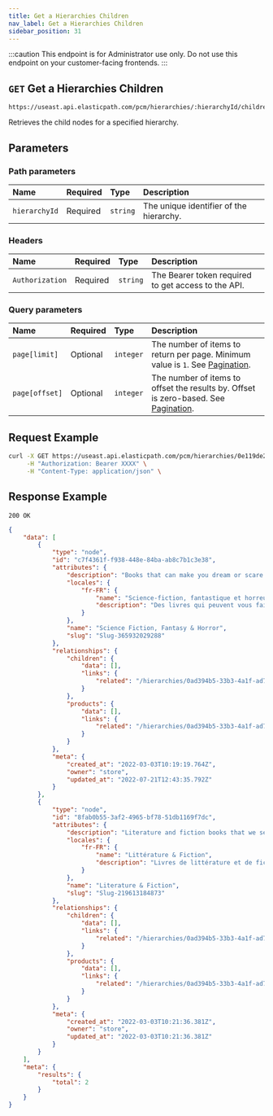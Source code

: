 ```yaml
---
title: Get a Hierarchies Children
nav_label: Get a Hierarchies Children
sidebar_position: 31
---
```


:::caution
This endpoint is for Administrator use only. Do not use this endpoint on your customer-facing frontends.
:::

## `GET` Get a Hierarchies Children

```http
https://useast.api.elasticpath.com/pcm/hierarchies/:hierarchyId/children
```

Retrieves the child nodes for a specified hierarchy.

## Parameters

### Path parameters

| Name | Required | Type | Description |
| :--- | :--- | :--- | :--- |
| `hierarchyId` | Required | `string` | The unique identifier of the hierarchy. |

### Headers

| Name | Required | Type | Description |
| :--- | :--- | :--- | :--- |
| `Authorization` | Required | `string` | The Bearer token required to get access to the API. |

### Query parameters

| Name | Required | Type | Description |
| :--- | :--- | :--- | :--- |
| `page[limit]` | Optional | `integer` | The number of items to return per page. Minimum value is `1`. See [Pagination](/guides/Getting%20Started/api-overview/pagination). |
| `page[offset]` | Optional | `integer` | The number of items to offset the results by. Offset is zero-based. See [Pagination](/guides/Getting%20Started/api-overview/pagination). |

## Request Example

```bash
curl -X GET https://useast.api.elasticpath.com/pcm/hierarchies/0e119de2-5fb0-4bca-9b84-b3fc6c903007/children \
     -H "Authorization: Bearer XXXX" \
     -H "Content-Type: application/json" \
```

## Response Example

`200 OK`

```json
{
    "data": [
        {
            "type": "node",
            "id": "c7f4361f-f938-448e-84ba-ab8c7b1c3e38",
            "attributes": {
                "description": "Books that can make you dream or scare you.",
                "locales": {
                    "fr-FR": {
                        "name": "Science-fiction, fantastique et horreur",
                        "description": "Des livres qui peuvent vous faire rêver ou vous faire peur avec joie."
                    }
                },
                "name": "Science Fiction, Fantasy & Horror",
                "slug": "Slug-365932029288"
            },
            "relationships": {
                "children": {
                    "data": [],
                    "links": {
                        "related": "/hierarchies/0ad394b5-33b3-4a1f-ad75-f24fc24445f5/nodes/c7f4361f-f938-448e-84ba-ab8c7b1c3e38/children"
                    }
                },
                "products": {
                    "data": [],
                    "links": {
                        "related": "/hierarchies/0ad394b5-33b3-4a1f-ad75-f24fc24445f5/nodes/c7f4361f-f938-448e-84ba-ab8c7b1c3e38/products"
                    }
                }
            },
            "meta": {
                "created_at": "2022-03-03T10:19:19.764Z",
                "owner": "store",
                "updated_at": "2022-07-21T12:43:35.792Z"
            }
        },
        {
            "type": "node",
            "id": "8fab0b55-3af2-4965-bf78-51db1169f7dc",
            "attributes": {
                "description": "Literature and fiction books that we sell.",
                "locales": {
                    "fr-FR": {
                        "name": "Littérature & Fiction",
                        "description": "Livres de littérature et de fiction que nous vendons"
                    }
                },
                "name": "Literature & Fiction",
                "slug": "Slug-219613184873"
            },
            "relationships": {
                "children": {
                    "data": [],
                    "links": {
                        "related": "/hierarchies/0ad394b5-33b3-4a1f-ad75-f24fc24445f5/nodes/8fab0b55-3af2-4965-bf78-51db1169f7dc/children"
                    }
                },
                "products": {
                    "data": [],
                    "links": {
                        "related": "/hierarchies/0ad394b5-33b3-4a1f-ad75-f24fc24445f5/nodes/8fab0b55-3af2-4965-bf78-51db1169f7dc/products"
                    }
                }
            },
            "meta": {
                "created_at": "2022-03-03T10:21:36.381Z",
                "owner": "store",
                "updated_at": "2022-03-03T10:21:36.381Z"
            }
        }
    ],
    "meta": {
        "results": {
            "total": 2
        }
    }
}
```
